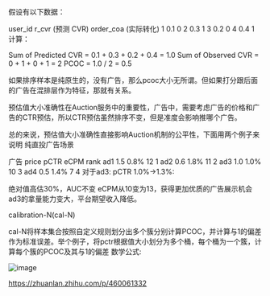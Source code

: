 假设有以下数据：

user_id	r_cvr (预测 CVR)	order_coa (实际转化)
1	0.1	0
2	0.3	1
3	0.2	0
4	0.4	1
计算：

Sum of Predicted CVR = 0.1 + 0.3 + 0.2 + 0.4 = 1.0
Sum of Observed CVR = 0 + 1 + 0 + 1 = 2
PCOC = 1.0 / 2 = 0.5


如果排序样本是纯原生的，没有广告，那么pcoc大小无所谓。但如果打分跟后面的广告在混排层作为特征，那就有关系。

预估值大小准确性在Auction服务中的重要性，广告中，需要考虑广告的价格和广告的CTR预估，所以CTR预估虽然排序不变，但是准度会影响推哪个广告。

总的来说，预估值大小准确性直接影响Auction机制的公平性，下面用两个例子来说明
纯直投广告场景

广告	price	pCTR	eCPM	rank
ad1	1.5	0.8%	12	1
ad2	0.6	1.8%	11	2
ad3	1.0	1.0%	10	3
ad4	0.5	1.4%	7	4
对于ad3: pCTR 1.0%->1.3%:

绝对值高估30%，AUC不变
eCPM从10变为13，获得更加优质的广告展示机会
ad3的拿量能力变大，平台期望收入降低。 

calibration-N(cal-N)

cal-N将样本集合按照自定义规则划分出多个簇分别计算PCOC，并计算与1的偏差作为标准误差。举个例子，将pctr根据值大小划分为多个桶，每个桶为一个簇，计算每个簇的PCOC及其与1的偏差 数学公式:

![image](https://github.com/user-attachments/assets/ba6eba07-1cb9-4f52-947a-e667821d4c13)


https://zhuanlan.zhihu.com/p/460061332
